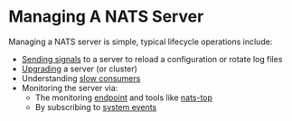 # Managing A NATS Server

Managing a NATS server is simple, typical lifecycle operations include:

* [Sending signals](signals.md) to a server to reload a configuration or rotate log files
* [Upgrading](upgrading_cluster.md) a server \(or cluster\)
* Understanding [slow consumers](slow_consumers.md)
* Monitoring the server via:
  * The monitoring [endpoint](../configuration/monitoring.md) and tools like [nats-top](../../nats-tools/nats_top/) 
  * By subscribing to [system events](https://github.com/nats-io/nats.docs/tree/e59525da15403e4a01839339b24d7804d4a26db9/nats-server/configuration/sys_accounts/sys_accounts.md)


